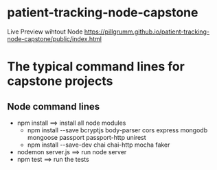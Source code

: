 # patient-tracking-node-capstone
<!-- Live Preview with node @ https://patient-tracking-capstone.herokuapp.com/  -->

Live Preview wihtout Node https://pillgrumm.github.io/patient-tracking-node-capstone/public/index.html

#  The typical command lines for capstone projects

## Node command lines
* npm install ==> install all node modules
    * npm install --save bcryptjs body-parser cors express mongodb mongoose passport passport-http unirest
    * npm install --save-dev chai chai-http mocha faker
* nodemon server.js ==> run node server
* npm test ==> run the tests